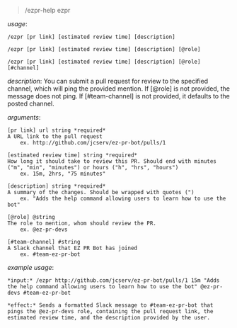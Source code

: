 > /ezpr-help ezpr

_usage_:

`/ezpr [pr link] [estimated review time] [description]`

`/ezpr [pr link] [estimated review time] [description] [@role]`

`/ezpr [pr link] [estimated review time] [description] [@role] [#channel]`

_description_: You can submit a pull request for review to the specified channel, which will ping the provided mention.
If [@role] is not provided, the message does not ping.
If [#team-channel] is not provided, it defaults to the posted channel.

_arguments_:

    [pr link] url string *required*
    A URL link to the pull request
    	ex. http://github.com/jcserv/ez-pr-bot/pulls/1

    [estimated review time] string *required*
    How long it should take to review this PR. Should end with minutes ("m", "min", "minutes") or hours ("h", "hrs", "hours")
    	ex. 15m, 2hrs, "75 minutes"

    [description] string *required*
    A summary of the changes. Should be wrapped with quotes (")
    	ex. "Adds the help command allowing users to learn how to use the bot"

    [@role] @string
    The role to mention, whom should review the PR.
    	ex. @ez-pr-devs

    [#team-channel] #string
    A Slack channel that EZ PR Bot has joined
    	ex. #team-ez-pr-bot

_example usage_:

    *input:* /ezpr http://github.com/jcserv/ez-pr-bot/pulls/1 15m "Adds the help command allowing users to learn how to use the bot" @ez-pr-devs #team-ez-pr-bot

    *effect:* Sends a formatted Slack message to #team-ez-pr-bot that pings the @ez-pr-devs role, containing the pull request link, the estimated review time, and the description provided by the user.
